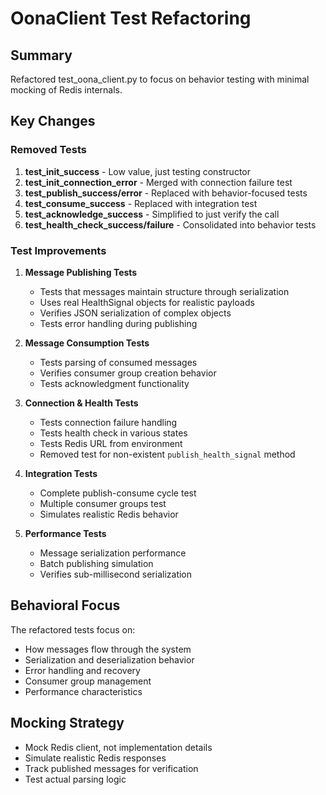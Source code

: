 # OonaClient Test Refactoring

## Summary
Refactored test_oona_client.py to focus on behavior testing with minimal mocking of Redis internals.

## Key Changes

### Removed Tests
1. **test_init_success** - Low value, just testing constructor
2. **test_init_connection_error** - Merged with connection failure test
3. **test_publish_success/error** - Replaced with behavior-focused tests
4. **test_consume_success** - Replaced with integration test
5. **test_acknowledge_success** - Simplified to just verify the call
6. **test_health_check_success/failure** - Consolidated into behavior tests

### Test Improvements

1. **Message Publishing Tests**
   - Tests that messages maintain structure through serialization
   - Uses real HealthSignal objects for realistic payloads
   - Verifies JSON serialization of complex objects
   - Tests error handling during publishing

2. **Message Consumption Tests**
   - Tests parsing of consumed messages
   - Verifies consumer group creation behavior
   - Tests acknowledgment functionality

3. **Connection & Health Tests**
   - Tests connection failure handling
   - Tests health check in various states
   - Tests Redis URL from environment
   - Removed test for non-existent `publish_health_signal` method

4. **Integration Tests**
   - Complete publish-consume cycle test
   - Multiple consumer groups test
   - Simulates realistic Redis behavior

5. **Performance Tests**
   - Message serialization performance
   - Batch publishing simulation
   - Verifies sub-millisecond serialization

## Behavioral Focus

The refactored tests focus on:
- How messages flow through the system
- Serialization and deserialization behavior
- Error handling and recovery
- Consumer group management
- Performance characteristics

## Mocking Strategy

- Mock Redis client, not implementation details
- Simulate realistic Redis responses
- Track published messages for verification
- Test actual parsing logic